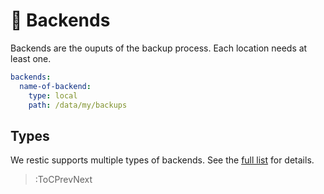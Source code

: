 # 💽 Backends

Backends are the ouputs of the backup process. Each location needs at least one.

```yaml | .autorestic.yml
backends:
  name-of-backend:
    type: local
    path: /data/my/backups
```

## Types

We restic supports multiple types of backends. See the [full list](/backend/available) for details.

> :ToCPrevNext
